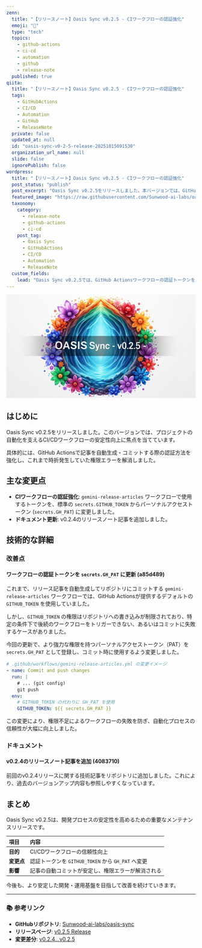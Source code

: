 ```yaml
---
zenn:
  title: "【リリースノート】Oasis Sync v0.2.5 - CIワークフローの認証強化"
  emoji: "🔑"
  type: "tech"
  topics:
    - github-actions
    - ci-cd
    - automation
    - github
    - release-note
  published: true
qiita:
  title: "【リリースノート】Oasis Sync v0.2.5 - CIワークフローの認証強化"
  tags:
    - GitHubActions
    - CI/CD
    - Automation
    - GitHub
    - ReleaseNote
  private: false
  updated_at: null
  id: "oasis-sync-v0-2-5-release-20251015091530"
  organization_url_name: null
  slide: false
  ignorePublish: false
wordpress:
  title: "【リリースノート】Oasis Sync v0.2.5 - CIワークフローの認証強化"
  post_status: "publish"
  post_excerpt: "Oasis Sync v0.2.5をリリースしました。本バージョンでは、GitHub ActionsのCIワークフローにおける認証方法を改善し、より安定した自動コミットを実現しています。"
  featured_image: "https://raw.githubusercontent.com/Sunwood-ai-labs/oasis-sync/main/generated-images/release-v0.2.5-20251015_084354/imagen-4-ultra_2025-10-15T08-44-52-118Z_A_mesmerizing_and_vivid_digital_painting_featuring_1.png"
  taxonomy:
    category:
      - release-note
      - github-actions
      - ci-cd
    post_tag:
      - Oasis Sync
      - GitHubActions
      - CI/CD
      - Automation
      - ReleaseNote
  custom_fields:
    lead: "Oasis Sync v0.2.5では、GitHub Actionsワークフローの認証トークンを見直し、自動化プロセスの信頼性を向上させました。この記事では、変更の技術的な背景と内容を詳しく解説します。"
---
```


![imagen-4-ultra_2025-10-15T08-44-52-118Z_A_mesmerizing_and_vivid_digital_painting_featuring_1.png](https://raw.githubusercontent.com/Sunwood-ai-labs/oasis-sync/main/generated-images/release-v0.2.5-20251015_084354/imagen-4-ultra_2025-10-15T08-44-52-118Z_A_mesmerizing_and_vivid_digital_painting_featuring_1.png)

## はじめに

Oasis Sync v0.2.5をリリースしました。このバージョンでは、プロジェクトの自動化を支えるCI/CDワークフローの安定性向上に焦点を当てています。

具体的には、GitHub Actionsで記事を自動生成・コミットする際の認証方法を強化し、これまで時折発生していた権限エラーを解消しました。

## 主な変更点

- **CIワークフローの認証強化**: `gemini-release-articles` ワークフローで使用するトークンを、標準の `secrets.GITHUB_TOKEN` からパーソナルアクセストークン (`secrets.GH_PAT`) に変更しました。
- **ドキュメント更新**: v0.2.4のリリースノート記事を追加しました。

## 技術的な詳細

### 改善点

#### ワークフローの認証トークンを `secrets.GH_PAT` に更新 (a85d489)

これまで、リリース記事を自動生成してリポジトリにコミットする `gemini-release-articles` ワークフローでは、GitHub Actionsが提供するデフォルトの `GITHUB_TOKEN` を使用していました。

しかし、`GITHUB_TOKEN` の権限はリポジトリへの書き込みが制限されており、特定の条件下で後続のワークフローをトリガーできない、あるいはコミットに失敗するケースがありました。

今回の更新で、より強力な権限を持つパーソナルアクセストークン（PAT）を `secrets.GH_PAT` として登録し、コミット時に使用するよう変更しました。

```yaml
# .github/workflows/gemini-release-articles.yml の変更イメージ
- name: Commit and push changes
  run: |
    # ... (git config)
    git push
  env:
    # GITHUB_TOKEN の代わりに GH_PAT を使用
    GITHUB_TOKEN: ${{ secrets.GH_PAT }}
```

この変更により、権限不足によるワークフローの失敗を防ぎ、自動化プロセスの信頼性が大幅に向上しました。

### ドキュメント

#### v0.2.4のリリースノート記事を追加 (4083710)

前回のv0.2.4リリースに関する技術記事をリポジトリに追加しました。これにより、過去のバージョンアップ内容も参照しやすくなっています。

## まとめ

Oasis Sync v0.2.5は、開発プロセスの安定性を高めるための重要なメンテナンスリリースです。

| 項目 | 内容 |
|:---|:---|
| **目的** | CI/CDワークフローの信頼性向上 |
| **変更点** | 認証トークンを `GITHUB_TOKEN` から `GH_PAT` へ変更 |
| **影響** | 記事の自動コミットが安定し、権限エラーが解消される |

今後も、より安定した開発・運用基盤を目指して改善を続けていきます。

---

### 📚 参考リンク

- **GitHubリポジトリ**: [Sunwood-ai-labs/oasis-sync](https://github.com/Sunwood-ai-labs/oasis-sync)
- **リリースページ**: [v0.2.5 Release](https://github.com/Sunwood-ai-labs/oasis-sync/releases/tag/v0.2.5)
- **変更差分**: [v0.2.4...v0.2.5](https://github.com/Sunwood-ai-labs/oasis-sync/compare/v0.2.4...v0.2.5)
